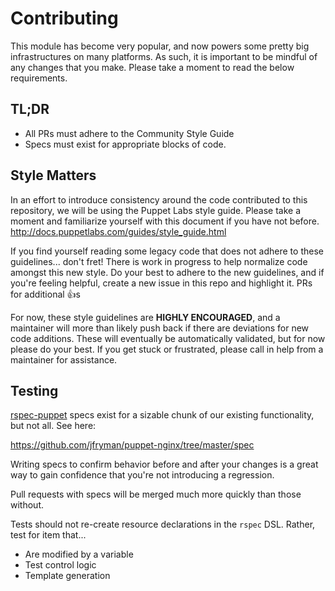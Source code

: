 # Contributing

This module has become very popular, and now powers some pretty big infrastructures on many platforms. As such, it is important to be mindful of any changes that you make. Please take a moment to read the below requirements.

## TL;DR

* All PRs must adhere to the Community Style Guide
* Specs must exist for appropriate blocks of code.

## Style Matters

In an effort to introduce consistency around the code contributed to this repository, we will be using the Puppet Labs style guide. Please take a moment and familiarize yourself with this document if you have not before. http://docs.puppetlabs.com/guides/style_guide.html

If you find yourself reading some legacy code that does not adhere to these guidelines... don't fret! There is work in progress to help normalize code amongst this new style. Do your best to adhere to the new guidelines, and if you're feeling helpful, create a new issue in this repo and highlight it. PRs for additional :+1:s

For now, these style guidelines are **HIGHLY ENCOURAGED**, and a maintainer will more than likely push back if there are deviations for new code additions. These will eventually be automatically validated, but for now please do your best. If you get stuck or frustrated, please call in help from a maintainer for assistance.

## Testing

[rspec-puppet](http://rspec-puppet.com/) specs exist for a sizable chunk of our existing functionality, but not all. See here:

https://github.com/jfryman/puppet-nginx/tree/master/spec

Writing specs to confirm behavior before and after your changes is a great way to gain confidence that you're not introducing a regression.

Pull requests with specs will be merged much more quickly than those without.

Tests should not re-create resource declarations in the `rspec` DSL. Rather, test for item that...

* Are modified by a variable
* Test control logic
* Template generation
